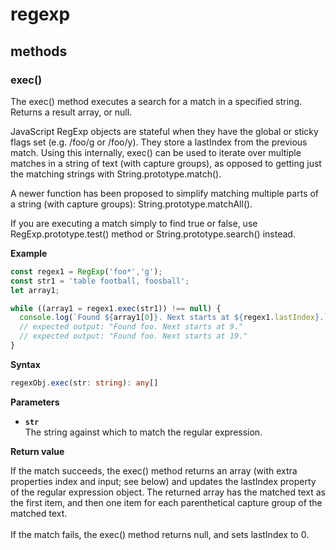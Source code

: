 # regexp

## methods

### exec()

The exec() method executes a search for a match in a specified string.
Returns a result array, or null.

JavaScript RegExp objects are stateful when they have the global or sticky flags set (e.g. /foo/g or /foo/y). They store a lastIndex from the previous match. Using this internally, exec() can be used to iterate over multiple matches in a string of text (with capture groups), as opposed to getting just the matching strings with String.prototype.match().

A newer function has been proposed to simplify matching multiple parts of a string (with capture groups): String.prototype.matchAll().

If you are executing a match simply to find true or false, use RegExp.prototype.test() method or String.prototype.search() instead.

**Example**
```js
const regex1 = RegExp('foo*','g');
const str1 = 'table football, foosball';
let array1;

while ((array1 = regex1.exec(str1)) !== null) {
  console.log(`Found ${array1[0]}. Next starts at ${regex1.lastIndex}.`);
  // expected output: "Found foo. Next starts at 9."
  // expected output: "Found foo. Next starts at 19."
}
```

**Syntax**

```ts
regexObj.exec(str: string): any[]
```

**Parameters**

- **`str`**<br>
  The string against which to match the regular expression.

**Return value**

If the match succeeds, the exec() method returns an array (with extra properties index and input; see below) and updates the lastIndex property of the regular expression object. The returned array has the matched text as the first item, and then one item for each parenthetical capture group of the matched text.<br><br>If the match fails, the exec() method returns null, and sets lastIndex to 0.

